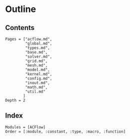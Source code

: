 # Outline

## Contents

```@contents
Pages = ["acflow.md",
         "global.md",
         "types.md",
         "base.md",
         "solver.md",
         "grid.md",
         "mesh.md",
         "model.md",
         "kernel.md",
         "config.md",
         "inout.md",
         "math.md",
         "util.md"
        ]
Depth = 2
```

## Index

```@index
Modules = [ACFlow]
Order = [:module, :constant, :type, :macro, :function]
```
